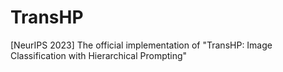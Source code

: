 # TransHP
[NeurIPS 2023] The official implementation of "TransHP: Image Classification with Hierarchical Prompting"
